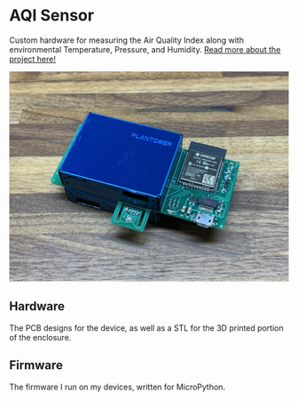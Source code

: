 # AQI Sensor
Custom hardware for measuring the Air Quality Index along with environmental Temperature, Pressure, and Humidity. [Read more about the project here!](https://digitalnigel.com/wordpress/?p=3436)

<img src="https://github.com/nigelvh/AQI-Sensor/raw/main/device.jpg">

## Hardware
The PCB designs for the device, as well as a STL for the 3D printed portion of the enclosure.

## Firmware
The firmware I run on my devices, written for MicroPython.
